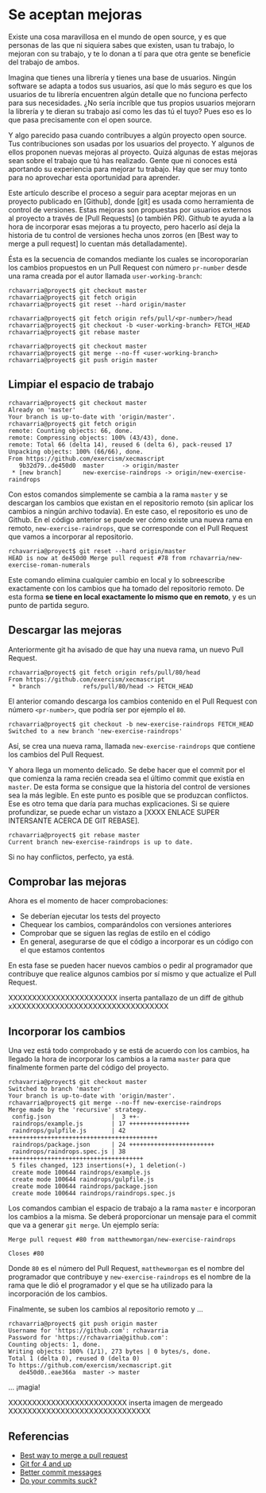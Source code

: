 # Se aceptan mejoras

Existe una cosa maravillosa en el mundo de open source, y es que personas de las que ni siquiera sabes que existen, usan tu trabajo, lo mejoran con su trabajo, y te lo donan a tí para que otra gente se beneficie del trabajo de ambos.

Imagina que tienes una librería y tienes una base de usuarios. Ningún software se adapta a todos sus usuarios, así que lo más seguro es que los usuarios de tu librería encuentren algún detalle que no funciona perfecto para sus necesidades. ¿No sería incríble que tus propios usuarios mejorarn la librería y te dieran su trabajo así como les das tú el tuyo? Pues eso es lo que pasa precisamente con el open source.

Y algo parecido pasa cuando contribuyes a algún proyecto open source. Tus contribuciones son usadas por los usuarios del proyecto. Y algunos de ellos proponen nuevas mejoras al proyecto. Quizá algunas de estas mejoras sean sobre el trabajo que tú has realizado. Gente que ni conoces está aportando su experiencia para mejorar tu trabajo. Hay que ser muy tonto para no aprovechar esta oportunidad para aprender.

<!-- more -->

Este artículo describe el proceso a seguir para aceptar mejoras en un proyecto publicado en [Github], donde [git] es usada como herramienta de control de versiones. Estas mejoras son propuestas por usuarios externos al proyecto a través de [Pull Requests] (o también PR). Github te ayuda a la hora de incorporar esas mejoras a tu proyecto, pero hacerlo así deja la historia de tu control de versiones hecha unos zorros (en [Best way to merge a pull request] lo cuentan más detalladamente).

Ésta es la secuencia de comandos mediante los cuales se incoroporarían los cambios propuestos en un Pull Request con número `pr-number` desde una rama creada por el autor llamada `user-working-branch`:

```
rchavarria@proyect$ git checkout master
rchavarria@proyect$ git fetch origin
rchavarria@proyect$ git reset --hard origin/master

rchavarria@proyect$ git fetch origin refs/pull/<pr-number>/head
rchavarria@proyect$ git checkout -b <user-working-branch> FETCH_HEAD
rchavarria@proyect$ git rebase master

rchavarria@proyect$ git checkout master
rchavarria@proyect$ git merge --no-ff <user-working-branch>
rchavarria@proyect$ git push origin master
```

## Limpiar el espacio de trabajo

```
rchavarria@proyect$ git checkout master
Already on 'master'
Your branch is up-to-date with 'origin/master'.
rchavarria@proyect$ git fetch origin
remote: Counting objects: 66, done.
remote: Compressing objects: 100% (43/43), done.
remote: Total 66 (delta 14), reused 6 (delta 6), pack-reused 17
Unpacking objects: 100% (66/66), done.
From https://github.com/exercism/xecmascript
   9b32d79..de450d0  master     -> origin/master
 * [new branch]      new-exercise-raindrops -> origin/new-exercise-raindrops
```

Con estos comandos simplemente se cambia a la rama `master` y se descargan los cambios que existan en el repositorio remoto (sin aplicar los cambios a ningún archivo todavía). En este caso, el repositorio es uno de Github. En el código anterior se puede ver cómo existe una nueva rama en remoto, `new-exercise-raindrops`, que se corresponde con el Pull Request que vamos a incorporar al repositorio.

```
rchavarria@proyect$ git reset --hard origin/master
HEAD is now at de450d0 Merge pull request #78 from rchavarria/new-exercise-roman-numerals
```

Este comando elimina cualquier cambio en local y lo sobreescribe exactamente con los cambios que ha tomado del repositorio remoto. De esta forma **se tiene en local exactamente lo mismo que en remoto**, y es un punto de partida seguro.

## Descargar las mejoras

Anteriormente git ha avisado de que hay una nueva rama, un nuevo Pull Request.

```
rchavarria@proyect$ git fetch origin refs/pull/80/head
From https://github.com/exercism/xecmascript
 * branch            refs/pull/80/head -> FETCH_HEAD
```

El anterior comando descarga los cambios contenido en el Pull Request con número `<pr-number>`, que podría ser por ejemplo el `80`.

```
rchavarria@proyect$ git checkout -b new-exercise-raindrops FETCH_HEAD
Switched to a new branch 'new-exercise-raindrops'
```

Así, se crea una nueva rama, llamada `new-exercise-raindrops` que contiene los cambios del Pull Request.

Y ahora llega un momento delicado. Se debe hacer que el commit por el que comienza la rama recién creada sea el último commit que existía en `master`. De esta forma se consigue que la historia del control de versiones sea la más legible. En este punto es posible que se produzcan conflictos. Ese es otro tema que daría para muchas explicaciones. Si se quiere profundizar, se puede echar un vistazo a [XXXX ENLACE SUPER INTERSANTE ACERCA DE GIT REBASE].

```
rchavarria@proyect$ git rebase master
Current branch new-exercise-raindrops is up to date.
```

Si no hay conflictos, perfecto, ya está.

## Comprobar las mejoras

Ahora es el momento de hacer comprobaciones:

- Se deberían ejecutar los tests del proyecto
- Chequear los cambios, comparándolos con versiones anteriores
- Comprobar que se siguen las reglas de estilo en el código
- En general, asegurarse de que el código a incorporar es un código con el que estamos contentos

En esta fase se pueden hacer nuevos cambios o pedir al programador que contribuye que realice algunos cambios por sí mismo y que actualize el Pull Request.

XXXXXXXXXXXXXXXXXXXXXXX inserta pantallazo de un diff de github xXXXXXXXXXXXXXXXXXXXXXXXXXXXXXXXXX

## Incorporar los cambios

Una vez está todo comprobado y se está de acuerdo con los cambios, ha llegado la hora de incorporar los cambios a la rama `master` para que finalmente formen parte del código del proyecto.

```
rchavarria@proyect$ git checkout master
Switched to branch 'master'
Your branch is up-to-date with 'origin/master'.
rchavarria@proyect$ git merge --no-ff new-exercise-raindrops
Merge made by the 'recursive' strategy.
 config.json                 |  3 ++-
 raindrops/example.js        | 17 +++++++++++++++++
 raindrops/gulpfile.js       | 42 ++++++++++++++++++++++++++++++++++++++++++
 raindrops/package.json      | 24 ++++++++++++++++++++++++
 raindrops/raindrops.spec.js | 38 ++++++++++++++++++++++++++++++++++++++
 5 files changed, 123 insertions(+), 1 deletion(-)
 create mode 100644 raindrops/example.js
 create mode 100644 raindrops/gulpfile.js
 create mode 100644 raindrops/package.json
 create mode 100644 raindrops/raindrops.spec.js
```

Los comandos cambian el espacio de trabajo a la rama `master` e incorporan los cambios a la misma. Se deberá proporcionar un mensaje para el commit que va a generar `git merge`. Un ejemplo sería:

```
Merge pull request #80 from matthewmorgan/new-exercise-raindrops

Closes #80
```

Donde `80` es el número del Pull Request, `matthewmorgan` es el nombre del programador que contribuye y `new-exercise-raindrops` es el nombre de la rama que le dió el programador y el que se ha utilizado para la incorporación de los cambios.

Finalmente, se suben los cambios al repositorio remoto y ...

```
rchavarria@proyect$ git push origin master
Username for 'https://github.com': rchavarria
Password for 'https://rchavarria@github.com': 
Counting objects: 1, done.
Writing objects: 100% (1/1), 273 bytes | 0 bytes/s, done.
Total 1 (delta 0), reused 0 (delta 0)
To https://github.com/exercism/xecmascript.git
   de450d0..eae366a  master -> master
```

... ¡magia!

XXXXXXXXXXXXXXXXXXXXXXXXX inserta imagen de mergeado   XXXXXXXXXXXXXXXXXXXXXXXXXXXXXX

## Referencias

- [Best way to merge a pull request](http://blog.differential.com/best-way-to-merge-a-github-pull-request/)
- [Git for 4 and up](https://www.youtube.com/watch?v=1ffBJ4sVUb4)
- [Better commit messages](http://tbaggery.com/2008/04/19/a-note-about-git-commit-messages.html)
- [Do your commits suck?](https://www.youtube.com/watch?v=8YjSty6bfog)


